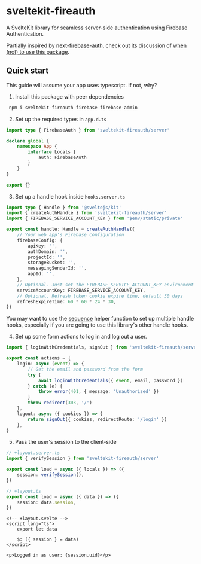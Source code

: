 # sveltekit-fireauth

A SvelteKit library for seamless server-side authentication using Firebase Authentication.

Partially inspired by [next-firebase-auth](https://github.com/gladly-team/next-firebase-auth), check out its discussion of [when (not) to use this package](https://github.com/gladly-team/next-firebase-auth#when-not-to-use-this-package).

## Quick start

This guide will assume your app uses typescript. If not, why?

1. Install this package with peer dependencies

```bash
 npm i sveltekit-fireauth firebase firebase-admin
```

2. Set up the required types in `app.d.ts`

```typescript
import type { FirebaseAuth } from 'sveltekit-fireauth/server'

declare global {
	namespace App {
		interface Locals {
			auth: FirebaseAuth
		}
	}
}

export {}
```

3. Set up a handle hook inside `hooks.server.ts`

```typescript
import type { Handle } from '@sveltejs/kit'
import { createAuthHandle } from 'sveltekit-fireauth/server'
import { FIREBASE_SERVICE_ACCOUNT_KEY } from '$env/static/private'

export const handle: Handle = createAuthHandle({
	// Your web app's Firebase configuration
	firebaseConfig: {
		apiKey: '',
		authDomain: '',
		projectId: '',
		storageBucket: '',
		messagingSenderId: '',
		appId: '',
	},
	// Optional. Just set the FIREBASE_SERVICE_ACCOUNT_KEY environment variable and the library will pick it up
	serviceAccountKey: FIREBASE_SERVICE_ACCOUNT_KEY,
	// Optional. Refresh token cookie expire time, default 30 days
	refreshExpireTime: 60 * 60 * 24 * 30,
})
```

You may want to use the [sequence](https://kit.svelte.dev/docs/modules#sveltejs-kit-hooks-sequence) helper function to set up multiple handle hooks, especially if you are going to use this library's other handle hooks.

4. Set up some form actions to log in and log out a user.

```typescript
import { loginWithCredentials, signOut } from 'sveltekit-fireauth/server'

export const actions = {
	login: async (event) => {
		// Get the email and password from the form
		try {
			await loginWithCredentials({ event, email, password })
		} catch (e) {
			throw error(401, { message: 'Unauthorized' })
		}
		throw redirect(303, '/')
	},
	logout: async ({ cookies }) => {
		return signOut({ cookies, redirectRoute: '/login' })
	},
}
```

5. Pass the user's session to the client-side

```typescript
// +layout.server.ts
import { verifySession } from 'sveltekit-fireauth/server'

export const load = async ({ locals }) => ({
	session: verifySession(),
})
```

```typescript
// +layout.ts
export const load = async ({ data }) => ({
	session: data.session,
})
```

```svelte
<!-- +layout.svelte -->
<script lang="ts">
	export let data

	$: ({ session } = data)
</script>

<p>Logged in as user: {session.uid}</p>
```
